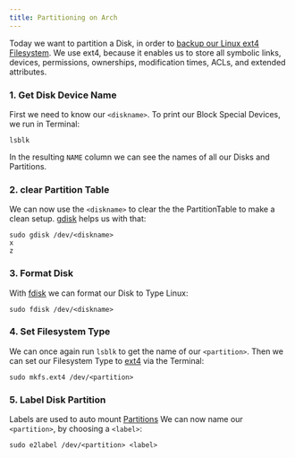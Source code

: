 ```yaml
---
title: Partitioning on Arch
---
```


Today we want to partition a Disk, in order to [backup our Linux ext4 Filesystem](/backup-on-arch/).
We use ext4, because it enables us to store all symbolic links, devices, permissions, 
ownerships, modification times, ACLs, and extended attributes.

### 1. Get Disk Device Name
First we need to know our `<diskname>`.
To print our Block Special Devices, we run in Terminal:
    
    lsblk

In the resulting `NAME` column we can see the names of all our Disks and Partitions.

### 2. clear Partition Table
We can now use the `<diskname>` to clear the the PartitionTable to make a clean setup. 
[gdisk](https://wiki.archlinux.org/index.php/Fdisk#gdisk) helps us with that:

    sudo gdisk /dev/<diskname>
    x
    z

### 3. Format Disk
With [fdisk](https://wiki.archlinux.org/index.php/Fdisk) 
we can format our Disk to Type Linux:

    sudo fdisk /dev/<diskname>

### 4. Set Filesystem Type
We can once again run `lsblk` to get the name of our `<partition>`.
Then we can set our Filesystem Type to [ext4](https://wiki.archlinux.org/index.php/Ext4) 
via the Terminal:

    sudo mkfs.ext4 /dev/<partition>

### 5. Label Disk Partition
Labels are used to auto mount [Partitions](https://wiki.archlinux.org/index.php/Persistent_block_device_naming#by-label)
We can now name our `<partition>`, by choosing a `<label>`:

    sudo e2label /dev/<partition> <label>

